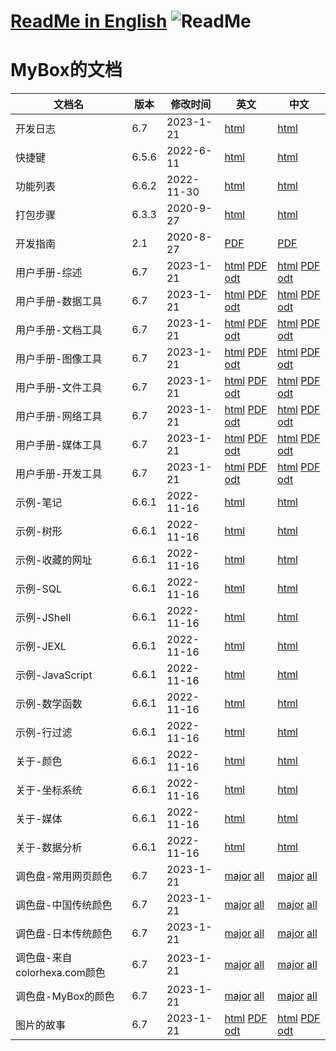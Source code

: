 # [ReadMe in English](https://github.com/Mararsh/MyBoxDoc/tree/master/en)   ![ReadMe](https://mararsh.github.io/MyBox/iconGo.png)   

# MyBox的文档

|      文档名       | 版本    | 修改时间   |                                                                                                                                            英文                                                                                                                                               |                                                                                                                                            中文                                                                                                                                               |
|-------------------|---------|------------|-----------------------------------------------------------------------------------------------------------------------------------------------------------------------------------------------------------------------------------------------------------------------------------------------|-----------------------------------------------------------------------------------------------------------------------------------------------------------------------------------------------------------------------------------------------------------------------------------------------|
| 开发日志          | 6.7     | 2023-1-21  | [html](https://mararsh.github.io/MyBox/mybox_devLogs_en.html)                                                                                                                                                                                                                                 | [html](https://mararsh.github.io/MyBox/mybox_devLogs.html)                                                                                                                                                                                                                                    |
| 快捷键            | 6.5.6   | 2022-6-11  | [html](https://mararsh.github.io/MyBox/mybox_shortcuts_en.html)                                                                                                                                                                                                                               | [html](https://mararsh.github.io/MyBox/mybox_shortcuts.html)                                                                                                                                                                                                                                  |
| 功能列表          | 6.6.2   | 2022-11-30 | [html](https://mararsh.github.io/MyBox/mybox_functions_en.html)                                                                                                                                                                                                                               | [html](https://mararsh.github.io/MyBox/mybox_functions.html)                                                                                                                                                                                                                                  |
| 打包步骤          | 6.3.3   | 2020-9-27  | [html](https://mararsh.github.io/MyBox/pack_steps_en.html)                                                                                                                                                                                                                                    | [html](https://mararsh.github.io/MyBox/pack_steps.html)                                                                                                                                                                                                                                       |
| 开发指南          | 2.1     | 2020-8-27  | [PDF](https://sourceforge.net/projects/mara-mybox/files/documents/user_guide_6.6.2/MyBox-DevGuide-2.1-en.pdf)                                                                                                                                                                                 | [PDF](https://sourceforge.net/projects/mara-mybox/files/documents/user_guide_6.6.2/MyBox-DevGuide-2.1-zh.pdf)                                                                                                                                                                                                                 |
| 用户手册-综述     | 6.7     | 2023-1-21  | [html](https://mararsh.github.io/MyBoxDoc/en/MyBox-6.7-Overview-en/MyBox-6.7-Overview-en.html) [PDF](https://sourceforge.net/projects/mara-mybox/files/documents/user_guide_6.7/MyBox-6.7-Overview-en.pdf) [odt](https://sourceforge.net/projects/mara-mybox/files/documents/user_guide_6.7/MyBox-6.7-Overview-en.odt)                     | [html](https://mararsh.github.io/MyBoxDoc/zh/MyBox-6.7-Overview-zh/MyBox-6.7-Overview-zh.html) [PDF](https://sourceforge.net/projects/mara-mybox/files/documents/user_guide_6.7/MyBox-6.7-Overview-zh.pdf) [odt](https://sourceforge.net/projects/mara-mybox/files/documents/user_guide_6.7/MyBox-6.7-Overview-zh.odt)                     |
| 用户手册-数据工具 | 6.7     | 2023-1-21  | [html](https://mararsh.github.io/MyBoxDoc/en/MyBox-6.7-DataTools-en/MyBox-6.7-DataTools-en.html) [PDF](https://sourceforge.net/projects/mara-mybox/files/documents/user_guide_6.7/MyBox-6.7-DataTools-en.pdf) [odt](https://sourceforge.net/projects/mara-mybox/files/documents/user_guide_6.7/MyBox-6.7-DataTools-en.odt)                 | [html](https://mararsh.github.io/MyBoxDoc/zh/MyBox-6.7-DataTools-zh/MyBox-6.7-DataTools-zh.html) [PDF](https://sourceforge.net/projects/mara-mybox/files/documents/user_guide_6.7/MyBox-6.7-DataTools-zh.pdf) [odt](https://sourceforge.net/projects/mara-mybox/files/documents/user_guide_6.7/MyBox-6.7-DataTools-zh.odt)                 |
| 用户手册-文档工具 | 6.7     | 2023-1-21  | [html](https://mararsh.github.io/MyBoxDoc/en/MyBox-6.7-DocumentTools-en/MyBox-6.7-DocumentTools-en.html) [PDF](https://sourceforge.net/projects/mara-mybox/files/documents/user_guide_6.7/MyBox-6.7-DocumentTools-en.pdf) [odt](https://sourceforge.net/projects/mara-mybox/files/documents/user_guide_6.7/MyBox-6.7-DocumentTools-en.odt) | [html](https://mararsh.github.io/MyBoxDoc/zh/MyBox-6.7-DocumentTools-zh/MyBox-6.7-DocumentTools-zh.html) [PDF](https://sourceforge.net/projects/mara-mybox/files/documents/user_guide_6.7/MyBox-6.7-DocumentTools-zh.pdf) [odt](https://sourceforge.net/projects/mara-mybox/files/documents/user_guide_6.7/MyBox-6.7-DocumentTools-zh.odt) |
| 用户手册-图像工具 | 6.7     | 2023-1-21  | [html](https://mararsh.github.io/MyBoxDoc/en/MyBox-6.7-ImageTools-en/MyBox-6.7-ImageTools-en.html) [PDF](https://sourceforge.net/projects/mara-mybox/files/documents/user_guide_6.7/MyBox-6.7-ImageTools-en.pdf) [odt](https://sourceforge.net/projects/mara-mybox/files/documents/user_guide_6.7/MyBox-6.7-ImageTools-en.odt)             | [html](https://mararsh.github.io/MyBoxDoc/zh/MyBox-6.7-ImageTools-zh/MyBox-6.7-ImageTools-zh.html) [PDF](https://sourceforge.net/projects/mara-mybox/files/documents/user_guide_6.7/MyBox-6.7-ImageTools-zh.pdf) [odt](https://sourceforge.net/projects/mara-mybox/files/documents/user_guide_6.7/MyBox-6.7-ImageTools-zh.odt)             |
| 用户手册-文件工具 | 6.7     | 2023-1-21  | [html](https://mararsh.github.io/MyBoxDoc/en/MyBox-6.7-FileTools-en/MyBox-6.7-FileTools-en.html) [PDF](https://sourceforge.net/projects/mara-mybox/files/documents/user_guide_6.7/MyBox-6.7-FileTools-en.pdf) [odt](https://sourceforge.net/projects/mara-mybox/files/documents/user_guide_6.7/MyBox-6.7-FileTools-en.odt)                 | [html](https://mararsh.github.io/MyBoxDoc/zh/MyBox-6.7-FileTools-zh/MyBox-6.7-FileTools-zh.html) [PDF](https://sourceforge.net/projects/mara-mybox/files/documents/user_guide_6.7/MyBox-6.7-FileTools-zh.pdf) [odt](https://sourceforge.net/projects/mara-mybox/files/documents/user_guide_6.7/MyBox-6.7-FileTools-zh.odt)                 |
| 用户手册-网络工具 | 6.7     | 2023-1-21  | [html](https://mararsh.github.io/MyBoxDoc/en/MyBox-6.7-NetworkTools-en/MyBox-6.7-NetworkTools-en.html) [PDF](https://sourceforge.net/projects/mara-mybox/files/documents/user_guide_6.7/MyBox-6.7-NetworkTools-en.pdf) [odt](https://sourceforge.net/projects/mara-mybox/files/documents/user_guide_6.7/MyBox-6.7-NetworkTools-en.odt)     | [html](https://mararsh.github.io/MyBoxDoc/zh/MyBox-6.7-NetworkTools-zh/MyBox-6.7-NetworkTools-zh.html) [PDF](https://sourceforge.net/projects/mara-mybox/files/documents/user_guide_6.7/MyBox-6.7-NetworkTools-zh.pdf) [odt](https://sourceforge.net/projects/mara-mybox/files/documents/user_guide_6.7/MyBox-6.7-NetworkTools-zh.odt)     |
| 用户手册-媒体工具 | 6.7     | 2023-1-21 | [html](https://mararsh.github.io/MyBoxDoc/en/MyBox-6.7-MediaTools-en/MyBox-6.7-MediaTools-en.html) [PDF](https://sourceforge.net/projects/mara-mybox/files/documents/user_guide_6.7/MyBox-6.7-MediaTools-en.pdf) [odt](https://sourceforge.net/projects/mara-mybox/files/documents/user_guide_6.7/MyBox-6.7-MediaTools-en.odt)             | [html](https://mararsh.github.io/MyBoxDoc/zh/MyBox-6.7-MediaTools-zh/MyBox-6.7-MediaTools-zh.html) [PDF](https://sourceforge.net/projects/mara-mybox/files/documents/user_guide_6.7/MyBox-6.7-MediaTools-zh.pdf) [odt](https://sourceforge.net/projects/mara-mybox/files/documents/user_guide_6.7/MyBox-6.7-MediaTools-zh.odt)             |
| 用户手册-开发工具 | 6.7     | 2023-1-21 | [html](https://mararsh.github.io/MyBoxDoc/en/MyBox-6.7-DevTools-en/MyBox-6.7-DevTools-en.html) [PDF](https://sourceforge.net/projects/mara-mybox/files/documents/user_guide_6.7/MyBox-6.7-DevTools-en.pdf) [odt](https://sourceforge.net/projects/mara-mybox/files/documents/user_guide_6.7/MyBox-6.7-DevTools-en.odt)                     | [html](https://mararsh.github.io/MyBoxDoc/zh/MyBox-6.7-DevTools-zh/MyBox-6.7-DevTools-zh.html) [PDF](https://sourceforge.net/projects/mara-mybox/files/documents/user_guide_6.7/MyBox-6.7-DevTools-zh.pdf) [odt](https://sourceforge.net/projects/mara-mybox/files/documents/user_guide_6.7/MyBox-6.7-DevTools-zh.odt)                     |
| 示例-笔记         | 6.6.1   | 2022-11-16 | [html](https://mararsh.github.io/MyBox/mybox_examples_notes_en.html)                                                                                                                                                                                                                          | [html](https://mararsh.github.io/MyBox/mybox_examples_notes.html)                                                                                                                                                                                                                                    |
| 示例-树形         | 6.6.1   | 2022-11-16 | [html](https://mararsh.github.io/MyBox/mybox_examples_tree_en.html)                                                                                                                                                                                                                           | [html](https://mararsh.github.io/MyBox/mybox_examples_tree.html)                                                                                                                                                                                                                                    |
| 示例-收藏的网址   | 6.6.1   | 2022-11-16 | [html](https://mararsh.github.io/MyBox/mybox_examples_web_favorite_en.html)                                                                                                                                                                                                                   | [html](https://mararsh.github.io/MyBox/mybox_examples_web_favorite.html)                                                                                                                                                                                                                                    |
| 示例-SQL          | 6.6.1   | 2022-11-16 | [html](https://mararsh.github.io/MyBox/mybox_examples_sql_en.html)                                                                                                                                                                                                                            | [html](https://mararsh.github.io/MyBox/mybox_examples_sql.html)                                                                                                                                                                                                                                    |
| 示例-JShell       | 6.6.1   | 2022-11-16 | [html](https://mararsh.github.io/MyBox/mybox_examples_jshell_en.html)                                                                                                                                                                                                                         | [html](https://mararsh.github.io/MyBox/mybox_examples_jshell.html)                                                                                                                                                                                                                                    |
| 示例-JEXL         | 6.6.1   | 2022-11-16 | [html](https://mararsh.github.io/MyBox/mybox_examples_jexl_en.html)                                                                                                                                                                                                                           | [html](https://mararsh.github.io/MyBox/mybox_examples_jexl.html)                                                                                                                                                                                                                                    |
| 示例-JavaScript   | 6.6.1   | 2022-11-16 | [html](https://mararsh.github.io/MyBox/mybox_examples_javascript_en.html)                                                                                                                                                                                                                     | [html](https://mararsh.github.io/MyBox/mybox_examples_javascript.html)                                                                                                                                                                                                                                    |
| 示例-数学函数     | 6.6.1   | 2022-11-16 | [html](https://mararsh.github.io/MyBox/mybox_examples_math_funtion_en.html)                                                                                                                                                                                                                   | [html](https://mararsh.github.io/MyBox/mybox_examples_math_funtion.html)                                                                                                                                                                                                                                    |
| 示例-行过滤       | 6.6.1   | 2022-11-16 | [html](https://mararsh.github.io/MyBox/mybox_examples_row_filter_en.html)                                                                                                                                                                                                                     | [html](https://mararsh.github.io/MyBox/mybox_examples_row_filter.html)                                                                                                                                                                                                                                    |
| 关于-颜色         | 6.6.1   | 2022-11-16 | [html](https://mararsh.github.io/MyBox/mybox_about_color_en.html)                                                                                                                                                                                                                             | [html](https://mararsh.github.io/MyBox/mybox_about_color.html)                                                                                                                                                                                                                                    |
| 关于-坐标系统     | 6.6.1   | 2022-11-16 | [html](https://mararsh.github.io/MyBox/mybox_about_coordinate_system_en.html)                                                                                                                                                                                                                 | [html](https://mararsh.github.io/MyBox/mybox_about_coordinate_system.html)                                                                                                                                                                                                                                    |
| 关于-媒体         | 6.6.1   | 2022-11-16 | [html](https://mararsh.github.io/MyBox/mybox_about_media_en.html)                                                                                                                                                                                                                             | [html](https://mararsh.github.io/MyBox/mybox_about_media.html)                                                                                                                                                                                                                                    |
| 关于-数据分析     | 6.6.1   | 2022-11-16 | [html](https://mararsh.github.io/MyBox/mybox_about_data_analysis_en.html)                                                                                                                                                                                                                     | [html](https://mararsh.github.io/MyBox/mybox_about_data_analysis.html)                                                                                                                                                                                                                                    |
| 调色盘-常用网页颜色           | 6.7     | 2023-1-21 | [major](https://mararsh.github.io/MyBox/mybox_palette_web_en.html)  [all](https://mararsh.github.io/MyBox/mybox_palette_web_all_en.html)                                                                                                                                  | [major](https://mararsh.github.io/MyBox/mybox_palette_web.html)  [all](https://mararsh.github.io/MyBox/mybox_palette_web_all.html)                                                                                                                                                                                                                                   |
| 调色盘-中国传统颜色           | 6.7     | 2023-1-21 | [major](https://mararsh.github.io/MyBox/mybox_palette_chinese_en.html)  [all](https://mararsh.github.io/MyBox/mybox_palette_chinese_all_en.html)                                                                                                                          | [major](https://mararsh.github.io/MyBox/mybox_palette_chinese.html) [all](https://mararsh.github.io/MyBox/mybox_palette_chinese_all.html)                                                                                                                                                                                                                                    |
| 调色盘-日本传统颜色           | 6.7     | 2023-1-21 | [major](https://mararsh.github.io/MyBox/mybox_palette_japanese_en.html)  [all](https://mararsh.github.io/MyBox/mybox_palette_japanese_all_en.html)                                                                                                                        | [major](https://mararsh.github.io/MyBox/mybox_palette_japanese.html)  [all](https://mararsh.github.io/MyBox/mybox_palette_japanese_all.html)                                                                                                                                                                                                                                  |
| 调色盘-来自colorhexa.com颜色  | 6.7     | 2023-1-21 | [major](https://mararsh.github.io/MyBox/mybox_palette_colorhexa_en.html)  [all](https://mararsh.github.io/MyBox/mybox_palette_colorhexa_all_en.html)                                                                                                                      | [major](https://mararsh.github.io/MyBox/mybox_palette_colorhexa.html)  [all](https://mararsh.github.io/MyBox/mybox_palette_colorhexa_all.html)                                                                                                                                                                                                                                   |
| 调色盘-MyBox的颜色            | 6.7     | 2023-1-21 | [major](https://mararsh.github.io/MyBox/mybox_palette_mybox_en.html)  [all](https://mararsh.github.io/MyBox/mybox_palette_mybox_all_en.html)                                                                                                                              | [major](https://mararsh.github.io/MyBox/mybox_palette_mybox.html)  [all](https://mararsh.github.io/MyBox/mybox_palette_mybox_all.html)                                                                                                                                                                                                                                   |
| 图片的故事        | 6.7     | 2023-1-21 | [html](https://mararsh.github.io/MyBoxDoc/en/MyBox-6.7-StoriesOfImages-en.html) [PDF](https://sourceforge.net/projects/mara-mybox/files/documents/user_guide_6.7/MyBox-6.7-StoriesOfImages-en.pdf) [odt](https://sourceforge.net/projects/mara-mybox/files/documents/user_guide_6.7/MyBox-6.7-StoriesOfImages-en.odt)                     | [html](https://mararsh.github.io/MyBoxDoc/zh/MyBox-6.7-StoriesOfImages-zh.html) [PDF](https://sourceforge.net/projects/mara-mybox/files/documents/user_guide_6.7/MyBox-6.7-StoriesOfImages-zh.pdf) [odt](https://sourceforge.net/projects/mara-mybox/files/documents/user_guide_6.7/MyBox-6.7-StoriesOfImages-zh.odt)                     |   

